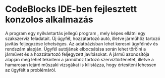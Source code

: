 # CodeBlocks IDE-ben fejlesztett konzolos alkalmazás

A program egy nyilvántartás jellegű program , mely képes ellátni egy szakszervíz
feladatait. Új ügyfél, hozzátartozó autó, illetve járműhöz tartozó javítás feljegyzése
lehetséges. Az adatbázisban lehet keresni ügyfélnév és rendszám alapján. Ügyfél
autójának elbocsátása során lehet törölni a járművet és a hozzátartozó feljegyzett
javításokat. A jármű azonosítója alapján meg lehet tekinteni a járműhöz tartozó
szervíztörténetet, illetve a hamarosan lejáró műszaki vizsgákat is kilistázza, hogy
értesíteni lehessen az ügyfélt a problémáról.
